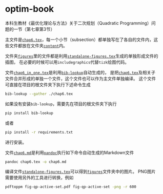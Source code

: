 # optim-book

本科生教材《最优化理论与方法》关于二次规划（Quadratic Programming）问题的一节（第七章第3节）

主文件是[`chap6.tex`](chap6.tex)，每一个小节（subsection）都单独写在了各自的文件内，这些文件都放在文件夹[`content`](content)内。

文件夹[`figures`](figures)里的文件都是利用[`standalone-figures.tex`](standalone-figures.tex)生成的单独形成文件的插图，
在必要的时候可以用`includegraphics`代替`tizk`绘图代码。

文件[`chap6_in_one.tex`](chap6_in_one.tex)是利用[`bib-lookup`](https://pypi.org/project/bib-lookup/)自动生成的，
是把[`chap6.tex`](chap6.tex)及相关子文件合并形成的单独一个文件，这个文件也可以作为主文件单独编译。
这个文件可直接在项目的根文件夹下执行下述命令生成

```bash
bib-lookup --gather ./chap6.tex
```

如果没有安装`bib-lookup`，需要先在项目的根文件夹下执行

```bash
pip install bib-lookup
```

或者

```bash
pip install -r requirements.txt
```

进行安装。

文件[`chap6.md`](chap6.md)是利用[`pandoc`](https://pandoc.org/)执行如下命令自动生成的Markdown文件

```bash
pandoc chap6.tex -o chap6.md
```

编译文件[`standalone-figures.tex`](standalone-figures.tex)可以得到[`figures`](figures)文件夹中的图片。
PNG图片需要使用另外的工具进行转换，例如

```bash
pdftoppm fig-qp-active-set.pdf fig-qp-active-set -png -r 600
````
